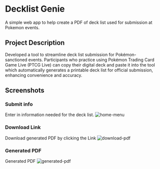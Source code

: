 # Decklist Genie
A simple web app to help create a PDF of deck list used for submission at Pokemon events.

## Project Description
Developed a tool to streamline deck list submission for Pokémon-sanctioned events. Participants who practice using Pokémon Trading Card Game Live (PTCG Live) can copy their digital deck and paste it into the tool which automatically generates a printable deck list for official submission, enhancing convenience and accuracy.


## Screenshots
### Submit info
Enter in information needed for the deck list.
![home-menu](/public/img/app-screenshot-1.png)

### Download Link
Download generated PDF by clicking the Link
![download-pdf](public/img/app-screenshot-2.png)

### Generated PDF
Generated PDF
![generated-pdf](public/img/app-screenshot-3.png)
